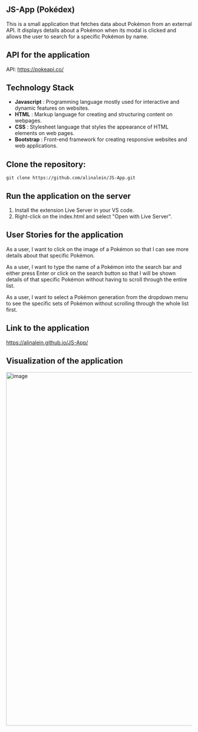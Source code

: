 ## JS-App (Pokédex)
This is a small application that fetches data about Pokémon from an external API. It displays details about a Pokémon when its modal is clicked and allows the user to search for a specific Pokémon by name.

## API for the application
API: https://pokeapi.co/

## Technology Stack
- **Javascript** : Programming language mostly used for interactive and dynamic features on websites.
- **HTML** : Markup language for creating and structuring content on webpages.
- **CSS** : Stylesheet language that styles the appearance of HTML elements on web pages.
- **Bootstrap** : Front-end framework for creating responsive websites and web applications.

## Clone the repository:
```
git clone https://github.com/alinalein/JS-App.git
```

## Run the application on the server 
1. Install the extension Live Server in your VS code.
2. Right-click on the index.html and select "Open with Live Server".

## User Stories for the application
As a user, I want to click on the image of a Pokémon so that I can see more details about that specific Pokémon.

As a user, I want to type the name of a Pokémon into the search bar and either press Enter or click on the search button so that I will be shown details of that specific Pokémon without having to scroll through the entire list.

As a user, I want to select a Pokémon generation from the dropdown menu to see the specific sets of Pokémon without scrolling through the whole list first. 

## Link to the application
https://alinalein.github.io/JS-App/

## Visualization of the application
<img width="959" alt="image" src="https://github.com/alinalein/JS-App/assets/111589183/e2a13495-4bc3-4122-b012-c30390d5b610">


